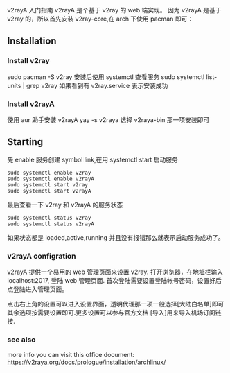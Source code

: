 v2rayA 入门指南
v2rayA 是个基于 v2ray 的 web 端实现。
因为 v2rayA 是基于 v2ray 的，所以首先安装 v2ray-core,在 arch 下使用 pacman 即可：

## Installation

### Install v2ray

sudo pacman -S v2ray
安装后使用 systemctl 查看服务
sudo systemctl list-units | grep v2ray
如果看到有 v2ray.service 表示安装成功

### Install v2rayA

使用 aur 助手安装 v2rayA
yay -s v2raya
选择 v2raya-bin 那一项安装即可

## Starting

先 enable 服务创建 symbol link,在用 systemctl start 启动服务

```
sudo systemctl enable v2ray
sudo systemctl enable v2rayA
sudo systemctl start v2ray
sudo systemctl start v2rayA
```

最后查看一下 v2ray 和 v2rayA 的服务状态

```
sudo systemctl status v2ray
sudo systemctl status v2rayA
```

如果状态都是 loaded,active,running 并且没有报错那么就表示启动服务成功了。

### v2rayA configration

v2rayA 提供一个易用的 web 管理页面来设置 v2ray.
打开浏览器，在地址栏输入 localhost:2017, 登陆 web 管理页面.
首次登陆需要设置登陆帐号密码，设置好后点登陆进入管理页面。

点击右上角的设置可以进入设置界面，透明代理那一项一般选择[大陆白名单]即可
其余选项按需要设置即可.更多设置可以参与官方文档
[导入]用来导入机场订阅链接.

### see also

more info you can visit this office document:
https://v2raya.org/docs/prologue/installation/archlinux/
